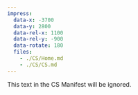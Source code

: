 ```yaml
---
impress:
  data-x: -3700
  data-y: 2800
  data-rel-x: 1100
  data-rel-y: -900
  data-rotate: 180
  files:
    - ./CS/Home.md
    - ./CS/CS.md
---
```


This text in the CS Manifest will be ignored.
